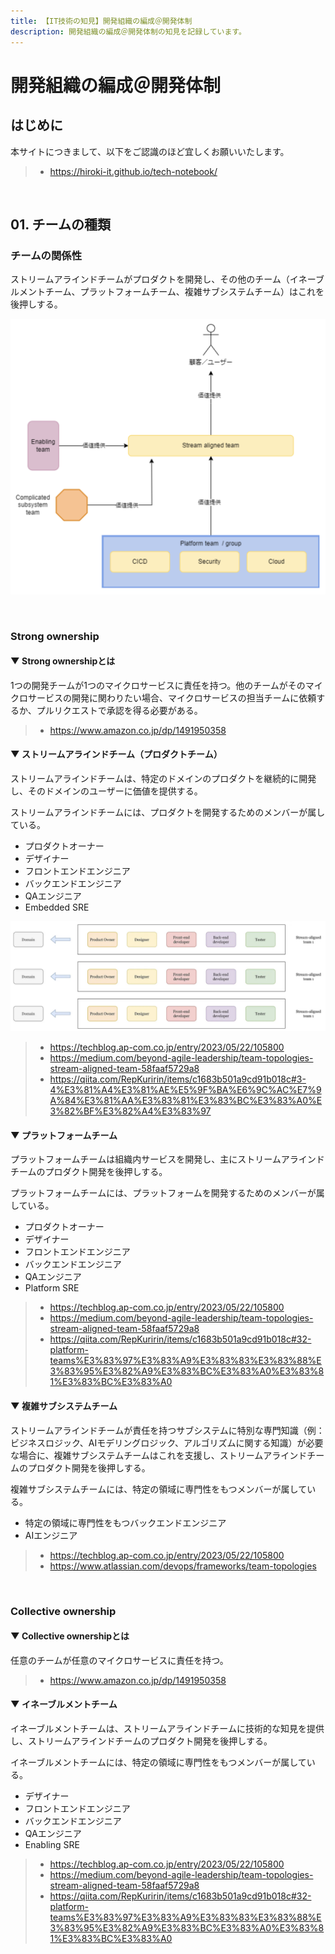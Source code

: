```yaml
---
title: 【IT技術の知見】開発組織の編成＠開発体制
description: 開発組織の編成＠開発体制の知見を記録しています。
---
```


# 開発組織の編成＠開発体制

## はじめに

本サイトにつきまして、以下をご認識のほど宜しくお願いいたします。

> - https://hiroki-it.github.io/tech-notebook/

<br>

## 01. チームの種類

### チームの関係性

ストリームアラインドチームがプロダクトを開発し、その他のチーム（イネーブルメントチーム、プラットフォームチーム、複雑サブシステムチーム）はこれを後押しする。

![organization_team-topology](https://raw.githubusercontent.com/hiroki-it/tech-notebook-images/master/images/organization_team-topology.png)

<br>

### Strong ownership

#### ▼ Strong ownershipとは

1つの開発チームが1つのマイクロサービスに責任を持つ。他のチームがそのマイクロサービスの開発に関わりたい場合、マイクロサービスの担当チームに依頼するか、プルリクエストで承認を得る必要がある。

> - https://www.amazon.co.jp/dp/1491950358

#### ▼ ストリームアラインドチーム（プロダクトチーム）

ストリームアラインドチームは、特定のドメインのプロダクトを継続的に開発し、そのドメインのユーザーに価値を提供する。

ストリームアラインドチームには、プロダクトを開発するためのメンバーが属している。

- プロダクトオーナー
- デザイナー
- フロントエンドエンジニア
- バックエンドエンジニア
- QAエンジニア
- Embedded SRE

![organization_team-topology_stream-aligned-team](https://raw.githubusercontent.com/hiroki-it/tech-notebook-images/master/images/organization_team-topology_stream-aligned-team.png)

> - https://techblog.ap-com.co.jp/entry/2023/05/22/105800
> - https://medium.com/beyond-agile-leadership/team-topologies-stream-aligned-team-58faaf5729a8
> - https://qiita.com/RepKuririn/items/c1683b501a9cd91b018c#3-4%E3%81%A4%E3%81%AE%E5%9F%BA%E6%9C%AC%E7%9A%84%E3%81%AA%E3%83%81%E3%83%BC%E3%83%A0%E3%82%BF%E3%82%A4%E3%83%97

#### ▼ プラットフォームチーム

プラットフォームチームは組織内サービスを開発し、主にストリームアラインドチームのプロダクト開発を後押しする。

プラットフォームチームには、プラットフォームを開発するためのメンバーが属している。

- プロダクトオーナー
- デザイナー
- フロントエンドエンジニア
- バックエンドエンジニア
- QAエンジニア
- Platform SRE

> - https://techblog.ap-com.co.jp/entry/2023/05/22/105800
> - https://medium.com/beyond-agile-leadership/team-topologies-stream-aligned-team-58faaf5729a8
> - https://qiita.com/RepKuririn/items/c1683b501a9cd91b018c#32-platform-teams%E3%83%97%E3%83%A9%E3%83%83%E3%83%88%E3%83%95%E3%82%A9%E3%83%BC%E3%83%A0%E3%83%81%E3%83%BC%E3%83%A0

#### ▼ 複雑サブシステムチーム

ストリームアラインドチームが責任を持つサブシステムに特別な専門知識（例：ビジネスロジック、AIモデリングロジック、アルゴリズムに関する知識）が必要な場合に、複雑サブシステムチームはこれを支援し、ストリームアラインドチームのプロダクト開発を後押しする。

複雑サブシステムチームには、特定の領域に専門性をもつメンバーが属している。

- 特定の領域に専門性をもつバックエンドエンジニア
- AIエンジニア

> - https://techblog.ap-com.co.jp/entry/2023/05/22/105800
> - https://www.atlassian.com/devops/frameworks/team-topologies

<br>

### Collective ownership

#### ▼ Collective ownershipとは

任意のチームが任意のマイクロサービスに責任を持つ。

> - https://www.amazon.co.jp/dp/1491950358

#### ▼ イネーブルメントチーム

イネーブルメントチームは、ストリームアラインドチームに技術的な知見を提供し、ストリームアラインドチームのプロダクト開発を後押しする。

イネーブルメントチームには、特定の領域に専門性をもつメンバーが属している。

- デザイナー
- フロントエンドエンジニア
- バックエンドエンジニア
- QAエンジニア
- Enabling SRE

> - https://techblog.ap-com.co.jp/entry/2023/05/22/105800
> - https://medium.com/beyond-agile-leadership/team-topologies-stream-aligned-team-58faaf5729a8
> - https://qiita.com/RepKuririn/items/c1683b501a9cd91b018c#32-platform-teams%E3%83%97%E3%83%A9%E3%83%83%E3%83%88%E3%83%95%E3%82%A9%E3%83%BC%E3%83%A0%E3%83%81%E3%83%BC%E3%83%A0

<br>

